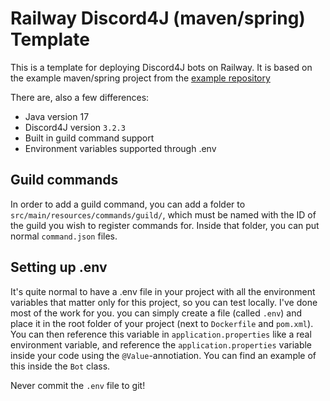 # Railway Discord4J (maven/spring) Template
This is a template for deploying Discord4J bots on Railway. It is based on the example maven/spring project from the [example repository](https://github.com/Discord4J/example-projects)

There are, also a few differences:

- Java version 17
- Discord4J version `3.2.3`
- Built in guild command support
- Environment variables supported through .env

## Guild commands
In order to add a guild command, you can add a folder to `src/main/resources/commands/guild/`, 
which must be named with the ID of the guild you wish to register commands for.
Inside that folder, you can put normal `command.json` files.

## Setting up .env
It's quite normal to have a .env file in your project with all the environment variables that matter only for this project, 
so you can test locally.
I've done most of the work for you. you can simply create a file (called `.env`) and place it in the root folder of your project (next to `Dockerfile` and `pom.xml`).
You can then reference this variable in `application.properties` like a real environment variable, and reference the `application.properties` variable inside your code using the `@Value`-annotiation. You can find an example of this inside the `Bot` class.

Never commit the `.env` file to git!